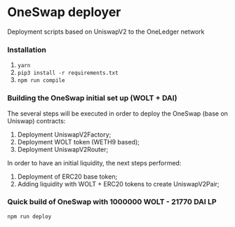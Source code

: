 # OneSwap deployer
Deployment scripts based on UniswapV2 to the OneLedger network

### Installation
1. `yarn`
2. `pip3 install -r requirements.txt`
3. `npm run compile`


### Building the OneSwap initial set up (WOLT + DAI)
The several steps will be executed in order to deploy the OneSwap (base on Uniswap) contracts:
1. Deployment UniswapV2Factory;
2. Deployment WOLT token (WETH9 based);
3. Deployment UniswapV2Router;

In order to have an initial liquidity, the next steps performed:
1. Deployment of ERC20 base token;
2. Adding liquidity with WOLT + ERC20 tokens to create UniswapV2Pair;

### Quick build of OneSwap with 1000000 WOLT - 21770 DAI LP
`npm run deploy`
